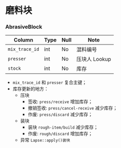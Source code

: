 # 磨料块

### AbrasiveBlock
Column                              | Type      | Null | Note
------------------------------------|-----------|------|-------
`mix_trace_id`                      | int       | No   | 混料编号
`presser`                           | int       | No   | 压块人 Lookup
`stock`                             | int       | No   | 库存

- `mix_trace_id` 和 `presser` 复合主键；
- 库存更新的地方：
    - 压块
        - 签收: `press/receive` 增加库存；
        - 撤销签收: `press/cancel-receive` 减少库存；
        - 作废: `press/discard` 减少库存；
    - 装块
        - 装块 `rough-item/build` 减少库存；
        - 作废: `rough/discard` 增加库存；
    - 异常 `Lapse::apply()装块`
